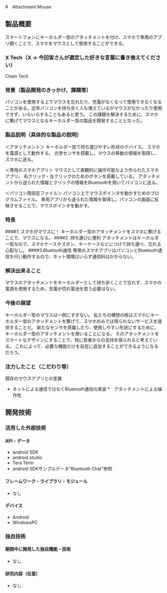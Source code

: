 #　Attachment Mouse

## 製品概要
スマートフォンにキーホルダー型のアタッチメントを付け、スマホで専用のアプリ開くことで、スマホをマウスとして使用することができる。

### X Tech（X → 今回皆さんが選定した好きな言葉に書き換えてください）
Chain Tech

### 背景（製品開発のきっかけ、課題等）
パソコンを使用する上でマウスを忘れたり、充電がなくなって使用できなくなることがある。近年パソコンを持ち歩く人も増えているがマウスがなかったり使用できず、いらいらすることもあると思う。
この課題を解決するために、スマホに繋げてマウスとなるキーホルダー型の製品を開発することとなった。

### 製品説明（具体的な製品の説明）
＜アタッチメント＞
キーホルダー型で持ち運びやすい形状のデバイス。
スマホを電源として動作する。
光学センサを搭載し、マウスの移動の情報を取得し、スマホに送る。

＜専用のスマホアプリ＞
マウスとして直観的に操作可能なよう作られたスマホアプリ。
右クリック・左クリックのためのボタンを搭載している。
アタッチメントから送られた情報とクリックの情報をBluetoothを用いてパソコンに送る。

＜パソコン用設定ファイル＞
パソコン上でマウスポインタを動かすためのプログラムファイル。
専用アプリから送られた情報を取得し、パソコンの画面に反映させることで、マウスポインタを動かす。

### 特長
####1. スマホがマウスに！
キーホルダー型のアタッチメントをスマホに繋げることで、マウスになる。
####2. 持ち運びに便利
アタッチメントはキーホルダー型なので、スマホケースやズボン、キーケースなどにつけて持ち運べ、忘れる心配なし。
####3.Bluetooth通信
専用のスマホアプリはパソコンとBluetooth通信を行い動作するので、ネット環境はいらず通信料はかからない。

### 解決出来ること
マウスのアタッチメントをキーホルダーとして持ち歩くことで忘れず、スマホの電源を使用するため、充電が切れ電池を買う必要はない。

### 今後の展望
キーホルダー型のマウスは一例にすぎない。
私たちの構想の核はスマホにキーホルダー型のアタッチメントを繋げて、スマホのみでは得られないサービスを提供することだ。
新たなセンサを搭載したり、使用しやすい形状にするために、キーホルダー型のアタッチメントを用いることになる。
そのアタッチメントをスマートなデザインにすることで、特に若者からの支持を得られると考えている。
これによって、必要な機能だけを自在に追加することができるようになるだろう。

### 注力したこと（こだわり等）
既存のマウスアプリとの差異
* ネットによる通信ではなくBluetooth通信の実装
*　アタッチメントによる操作性

## 開発技術
### 活用した外部技術
#### API・データ
* android SDK
* android studio
* Tera Term
* android SDKサンプルデータ"Bluetooth Chat"参照

#### フレームワーク・ライブラリ・モジュール
* なし

#### デバイス
* Android
* WindowsPC

### 独自技術
#### 期間中に開発した独自機能・技術
* なし

#### 研究内容（任意）
* なし
